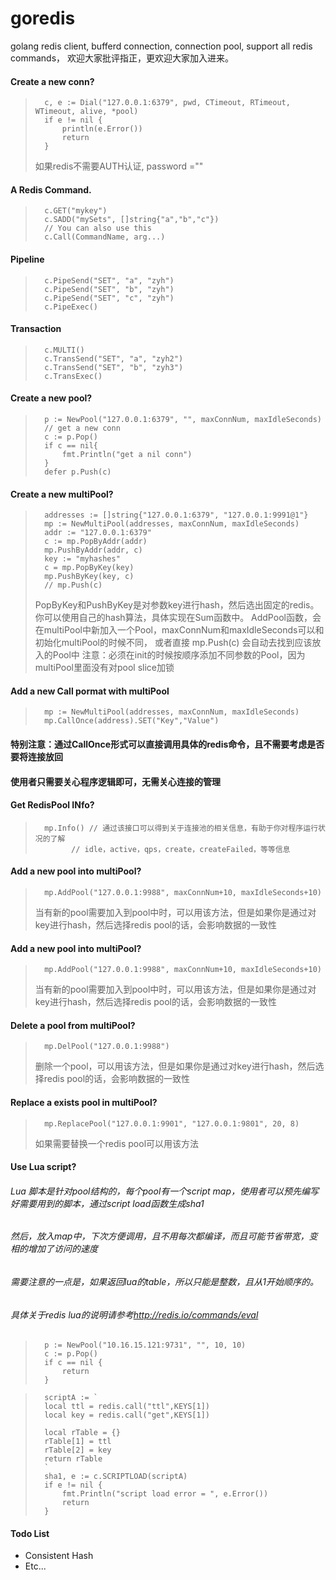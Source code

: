 goredis
=======

golang redis client, bufferd connection, connection pool, support all redis commands，
欢迎大家批评指正，更欢迎大家加入进来。

####	Create a new conn?
>		c, e := Dial("127.0.0.1:6379", pwd, CTimeout, RTimeout, WTimeout, alive, *pool)
>		if e != nil {
>			println(e.Error())
>			return
>		}
>
>	如果redis不需要AUTH认证, password =""

####	A Redis Command.
>		c.GET("mykey")
>		c.SADD("mySets", []string{"a","b","c"})
>		// You can also use this
>		c.Call(CommandName, arg...)

####	Pipeline
>		c.PipeSend("SET", "a", "zyh")
>		c.PipeSend("SET", "b", "zyh")
>		c.PipeSend("SET", "c", "zyh")
>		c.PipeExec()

####	Transaction
>		c.MULTI()
>		c.TransSend("SET", "a", "zyh2")
>		c.TransSend("SET", "b", "zyh3")
>		c.TransExec()


####	Create a new pool?
>		p := NewPool("127.0.0.1:6379", "", maxConnNum, maxIdleSeconds)
>		// get a new conn
>		c := p.Pop()  
>		if c == nil{
>			fmt.Println("get a nil conn")
>		}
>		defer p.Push(c)

####	Create a new multiPool?
>		addresses := []string{"127.0.0.1:6379", "127.0.0.1:9991@1"}
>		mp := NewMultiPool(addresses, maxConnNum, maxIdleSeconds)
>		addr := "127.0.0.1:6379"
>		c := mp.PopByAddr(addr)
>		mp.PushByAddr(addr, c)
>		key := "myhashes"
>		c = mp.PopByKey(key)
>		mp.PushByKey(key, c)
>		// mp.Push(c)
>	PopByKey和PushByKey是对参数key进行hash，然后选出固定的redis。你可以使用自己的hash算法，具体实现在Sum函数中。
>	AddPool函数，会在multiPool中新加入一个Pool，maxConnNum和maxIdleSeconds可以和初始化multiPool的时候不同，
>	或者直接 mp.Push(c)  会自动去找到应该放入的Pool中
>	注意：必须在init的时候按顺序添加不同参数的Pool，因为multiPool里面没有对pool slice加锁

####	Add a new Call pormat with multiPool
>		mp := NewMultiPool(addresses, maxConnNum, maxIdleSeconds)
>		mp.CallOnce(address).SET("Key","Value")
####	特别注意：通过CallOnce形式可以直接调用具体的redis命令，且不需要考虑是否要将连接放回
####	使用者只需要关心程序逻辑即可，无需关心连接的管理

####	Get RedisPool INfo?
>		mp.Info() // 通过该接口可以得到关于连接池的相关信息，有助于你对程序运行状况的了解	
>			  // idle，active，qps，create，createFailed，等等信息		

####	Add a new pool into multiPool?
>		mp.AddPool("127.0.0.1:9988", maxConnNum+10, maxIdleSeconds+10)
>	当有新的pool需要加入到pool中时，可以用该方法，但是如果你是通过对key进行hash，然后选择redis pool的话，会影响数据的一致性


####	Add a new pool into multiPool?
>		mp.AddPool("127.0.0.1:9988", maxConnNum+10, maxIdleSeconds+10)
>	当有新的pool需要加入到pool中时，可以用该方法，但是如果你是通过对key进行hash，然后选择redis pool的话，会影响数据的一致性

####	Delete a pool from multiPool?
>		mp.DelPool("127.0.0.1:9988")
>	删除一个pool，可以用该方法，但是如果你是通过对key进行hash，然后选择redis pool的话，会影响数据的一致性

####	Replace a exists pool in multiPool?
>		mp.ReplacePool("127.0.0.1:9901", "127.0.0.1:9801", 20, 8)
>	如果需要替换一个redis pool可以用该方法

####	Use Lua script?
###### Lua 脚本是针对pool结构的，每个pool有一个script map，使用者可以预先编写好需要用到的脚本，通过script load函数生成sha1
###### 然后，放入map中，下次方便调用，且不用每次都编译，而且可能节省带宽，变相的增加了访问的速度

###### 需要注意的一点是，如果返回lua的table，所以只能是整数，且从1开始顺序的。
###### 具体关于redis lua的说明请参考<a href="http://redis.io/commands/eval">http://redis.io/commands/eval</a>
>		p := NewPool("10.16.15.121:9731", "", 10, 10)
>		c := p.Pop()
>		if c == nil {
>			return
>		}

>		scriptA := `
>		local ttl = redis.call("ttl",KEYS[1])
>		local key = redis.call("get",KEYS[1])
>
>		local rTable = {}
>		rTable[1] = ttl
>		rTable[2] = key
>		return rTable
>		`
>		sha1, e := c.SCRIPTLOAD(scriptA)
>		if e != nil {
>			fmt.Println("script load error = ", e.Error())
>			return
>		}


#### Todo List
+	Consistent Hash
+	Etc...
